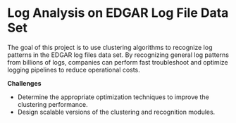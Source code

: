 # Log Analysis on EDGAR Log File Data Set

The goal of this project is to use clustering algorithms to recognize log patterns in the EDGAR log files data set. By recognizing general log patterns from billions of logs, companies can perform fast troubleshoot and optimize logging pipelines to reduce operational costs. 

**Challenges**

* Determine the appropriate optimization techniques to improve the clustering performance.
* Design scalable versions of the clustering and recognition modules.
